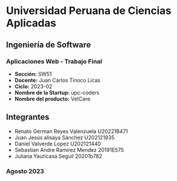 # Universidad Peruana de Ciencias Aplicadas
## Ingeniería de Software
### Aplicaciones Web - Trabajo Final
- **Sección:** SW51
- **Docente:** Juan Carlos Tinoco Licas
- **Ciclo:** 2023-02
- **Nombre de la Startup:** upc-coders
- **Nombre del producto:** VetCare

## Integrantes
- Renato German Reyes Valenzuela    U20221B471
- Juan Jesús alisaya Sánchez    U202121935
- Daniel Valverde Lopez    U202121440
- Sebastian Andre Ramirez Mendez    20191E575
- Juliana Yauricasa Seguil    20201b782

### Agosto 2023

